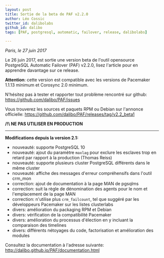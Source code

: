 ```yaml
---
layout: post
title: Sortie de la beta de PAF v2.2.0
author: Léo Cossic
twitter_id: dalibolabs
github_id: dalibo
tags: [PAF, postgresql, automatic, failover, release, dalibolabs]

---
```


*Paris, le 27 juin 2017*


Le 26 juin 2017, est sortie une version beta de l'outil opensource PostgreSQL Automatic Failover (PAF) v2.2.0, lisez l'article pour en apprendre davantage sur ce release.


<!--MORE-->


**Attention**: cette version est compatible avec les versions de Pacemaker 1.1.13 minimum et Corosync 2.0 minimum.

N'hésitez pas à tester et rapporter tout problème rencontré sur github: https://github.com/dalibo/PAF/issues

Vous trouverez les sources et paquets RPM ou Debian sur l'annonce officielle: https://github.com/dalibo/PAF/releases/tag/v2.2_beta1

**/!\ NE PAS UTILISER EN PRODUCTION**

------


__Modifications depuis la version 2.1:__

* nouveauté: supporte PostgreSQL 10
* nouveauté: ajout du paramètre `maxlag` pour exclure les esclaves trop en retard par rapport à la production (Thomas Reiss)
* nouveauté: supporte plusieurs cluster PostgreSQL différents dans le même cluster
* nouveauté: affiche des messages d'erreur compréhensifs dans l'outil crm_mon
* correction: ajout de documentation à la page MAN de pgsqlms
* correction: suit la règle de dénomination des agents pour le nom et l'emplacement de la page MAN
* correction: n'utilise plus `crm_failcount`, tel que suggéré par les développeurs Pacemaker sur les listes clusterlabs
* divers: amélioration du packaging RPM et Debian
* divers: vérification de la compatibilité Pacemaker
* divers: amélioration du processus d'élection en y incluant la comparaison des timelines
* divers: différents nétoyages du code, factorisation et amélioration des modules

Consultez la documentation à l'adresse suivante: http://dalibo.github.io/PAF/documentation.html

